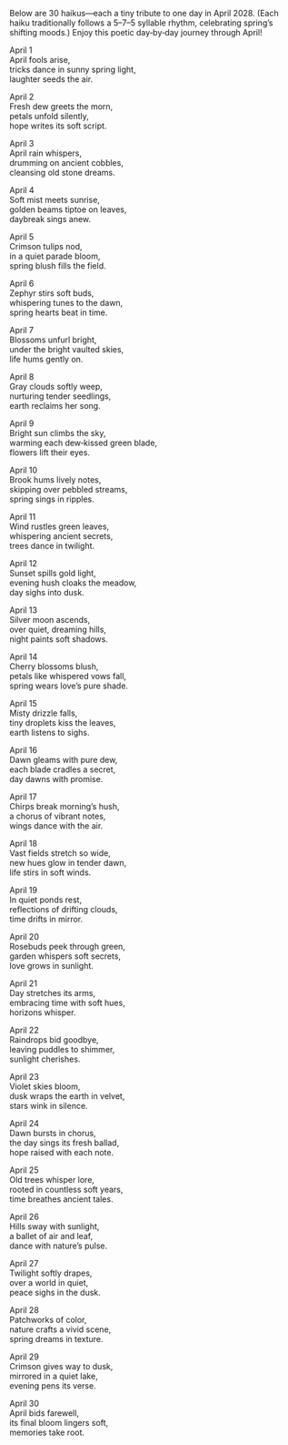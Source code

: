 Below are 30 haikus—each a tiny tribute to one day in April 2028. (Each haiku traditionally follows a 5–7–5 syllable rhythm, celebrating spring’s shifting moods.) Enjoy this poetic day‐by‐day journey through April!

April 1  
April fools arise,  
tricks dance in sunny spring light,  
laughter seeds the air.

April 2  
Fresh dew greets the morn,  
petals unfold silently,  
hope writes its soft script.

April 3  
April rain whispers,  
drumming on ancient cobbles,  
cleansing old stone dreams.

April 4  
Soft mist meets sunrise,  
golden beams tiptoe on leaves,  
daybreak sings anew.

April 5  
Crimson tulips nod,  
in a quiet parade bloom,  
spring blush fills the field.

April 6  
Zephyr stirs soft buds,  
whispering tunes to the dawn,  
spring hearts beat in time.

April 7  
Blossoms unfurl bright,  
under the bright vaulted skies,  
life hums gently on.

April 8  
Gray clouds softly weep,  
nurturing tender seedlings,  
earth reclaims her song.

April 9  
Bright sun climbs the sky,  
warming each dew‐kissed green blade,  
flowers lift their eyes.

April 10  
Brook hums lively notes,  
skipping over pebbled streams,  
spring sings in ripples.

April 11  
Wind rustles green leaves,  
whispering ancient secrets,  
trees dance in twilight.

April 12  
Sunset spills gold light,  
evening hush cloaks the meadow,  
day sighs into dusk.

April 13  
Silver moon ascends,  
over quiet, dreaming hills,  
night paints soft shadows.

April 14  
Cherry blossoms blush,  
petals like whispered vows fall,  
spring wears love’s pure shade.

April 15  
Misty drizzle falls,  
tiny droplets kiss the leaves,  
earth listens to sighs.

April 16  
Dawn gleams with pure dew,  
each blade cradles a secret,  
day dawns with promise.

April 17  
Chirps break morning’s hush,  
a chorus of vibrant notes,  
wings dance with the air.

April 18  
Vast fields stretch so wide,  
new hues glow in tender dawn,  
life stirs in soft winds.

April 19  
In quiet ponds rest,  
reflections of drifting clouds,  
time drifts in mirror.

April 20  
Rosebuds peek through green,  
garden whispers soft secrets,  
love grows in sunlight.

April 21  
Day stretches its arms,  
embracing time with soft hues,  
horizons whisper.

April 22  
Raindrops bid goodbye,  
leaving puddles to shimmer,  
sunlight cherishes.

April 23  
Violet skies bloom,  
dusk wraps the earth in velvet,  
stars wink in silence.

April 24  
Dawn bursts in chorus,  
the day sings its fresh ballad,  
hope raised with each note.

April 25  
Old trees whisper lore,  
rooted in countless soft years,  
time breathes ancient tales.

April 26  
Hills sway with sunlight,  
a ballet of air and leaf,  
dance with nature’s pulse.

April 27  
Twilight softly drapes,  
over a world in quiet,  
peace sighs in the dusk.

April 28  
Patchworks of color,  
nature crafts a vivid scene,  
spring dreams in texture.

April 29  
Crimson gives way to dusk,  
mirrored in a quiet lake,  
evening pens its verse.

April 30  
April bids farewell,  
its final bloom lingers soft,  
memories take root.
